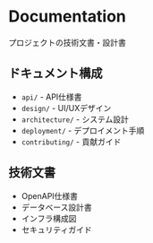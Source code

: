 # Documentation

プロジェクトの技術文書・設計書

## ドキュメント構成
- `api/` - API仕様書
- `design/` - UI/UXデザイン
- `architecture/` - システム設計
- `deployment/` - デプロイメント手順
- `contributing/` - 貢献ガイド

## 技術文書
- OpenAPI仕様書
- データベース設計書
- インフラ構成図
- セキュリティガイド
